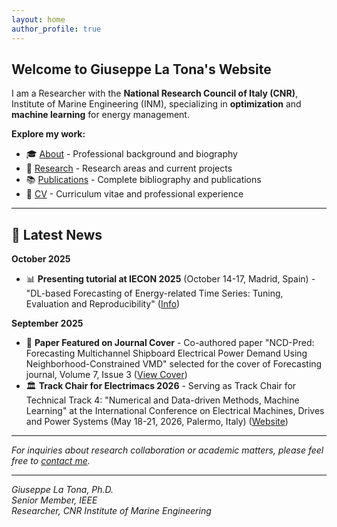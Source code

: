 ```yaml
---
layout: home
author_profile: true
---
```


## Welcome to Giuseppe La Tona's Website

I am a Researcher with the **National Research Council of Italy (CNR)**, Institute of Marine Engineering (INM), specializing in **optimization** and **machine learning** for energy management.

**Explore my work:**
- 🎓 [About](/about/) - Professional background and biography
- 🔬 [Research](/research/) - Research areas and current projects  
- 📚 [Publications](/publications/) - Complete bibliography and publications
- 📄 [CV](/cv/) - Curriculum vitae and professional experience

---

## 📰 Latest News

**October 2025**
- 📊 **Presenting tutorial at IECON 2025** (October 14-17, Madrid, Spain) - "DL-based Forecasting of Energy-related Time Series: Tuning, Evaluation and Reproducibility" ([Info](https://iecon2025.org/wp-content/uploads/2025/09/dl-based-forecasting-of-energy-related-time-series-tuning-evaluation-and-reproducibility.pdf))

**September 2025**
- 📖 **Paper Featured on Journal Cover** - Co-authored paper "NCD-Pred: Forecasting Multichannel Shipboard Electrical Power Demand Using Neighborhood-Constrained VMD" selected for the cover of Forecasting journal, Volume 7, Issue 3 ([View Cover](https://www.mdpi.com/2571-9394/7/3))
- 🏛️ **Track Chair for Electrimacs 2026** - Serving as Track Chair for Technical Track 4: "Numerical and Data-driven Methods, Machine Learning" at the International Conference on Electrical Machines, Drives and Power Systems (May 18-21, 2026, Palermo, Italy) ([Website](https://electrimacs2026.org))


---

*For inquiries about research collaboration or academic matters, please feel free to [contact me](mailto:giuseppe.latona@cnr.it).*

---

*Giuseppe La Tona, Ph.D.*  
*Senior Member, IEEE*  
*Researcher, CNR Institute of Marine Engineering*